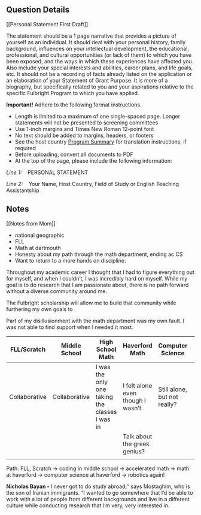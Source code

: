 ## Question Details

[[Personal Statement First Draft]]

The statement should be a 1 page narrative that provides a picture of yourself as an individual․ It should deal with your personal history, family background, influences on your intellectual development, the educational, professional, and cultural opportunities (or lack of them) to which you have been exposed, and the ways in which these experiences have affected you․ Also include your special interests and abilities, career plans, and life goals, etc․ It should not be a recording of facts already listed on the application or an elaboration of your Statement of Grant Purpose․ It is more of a biography, but specifically related to you and your aspirations relative to the specific Fulbright Program to which you have applied․

**Important!** Adhere to the following format instructions.

- Length is limited to a maximum of one single-spaced page․ Longer statements will not be presented to screening committees
- Use 1-inch margins and Times New Roman 12-point font
- No text should be added to margins, headers, or footers
- See the host country [Program Summary](https://us.fulbrightonline.org/countries/regions) for translation instructions, if required
- Before uploading, convert all documents to PDF
- At the top of the page, please include the following information:

*Line 1:*    PERSONAL STATEMENT

*Line 2:*    Your Name, Host Country, Field of Study or English Teaching Assistantship

## Notes

[[Notes from Mom]]
- national geographic
- FLL
- Math at dartmouth
- Honesty about my path through the math department, ending ac CS
- Want to return to a more hands on discipline.

Throughout my academic career I thought that I had to figure everything out for myself, and when I couldn’t, I was incredibly hard on myself. While my goal is to do research that I am passionate about, there is no path forward without a diverse community around me.

The Fulbright scholarship will allow me to build that community while furthering my own goals to 

Part of my disillusionment with the math department was my own fault. I was not able to find support when I needed it most. 

| FLL/Scratch | Middle School | High School Math | Haverford Math | Computer Science |  |
| --- | --- | --- | --- | --- | --- |
| Collaborative | Collaborative | I was the only one taking the classes I was in | I felt alone even though I wasn’t  | Still alone, but not really? |  |
|  |  |  | Talk about the greek genius? |  |  |
|  |  |  |  |  |  |

Path: FLL, Scratch → coding in middle school → accelerated math → math at haverford → computer science at haverford → robotics again!

****Nicholas Bayan -**** I never got to do study abroad,’’ says Mostaghim, who is the son of Iranian immigrants. “I wanted to go somewhere that I’d be able to work with a lot of people from different backgrounds and live in a different culture while conducting research that I’m very, very interested in.